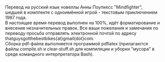 Перевод на русский язык новеллы Анны Поупкесс "Mindfighter", шедшей в комплекте с одноимённой игрой - текстовым приключением 1987 года.   
В настоящее время перевод выполнен на 100%, идёт форматирование и внесение незначительных правок.
Все ваши пожелания и замечания по переводу просьба отправлять электронной почтой по адресу thatguysgotthebestbikes{at}gmail{dot}com.   
Cборка pdf-файла выполняется программой pdflatex (прилагаются файлы compile.sh и clear-stuff.sh для компиляции и уборки "мусора" в среде командного интерпретатора Bash).   
